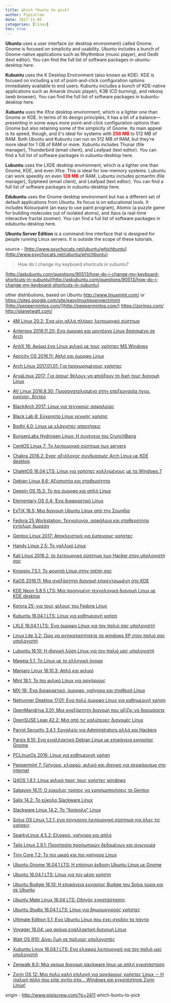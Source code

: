 ```yaml
---
title: which *buntu to pick?
author: PipisCrew
date: 2017-11-05
categories: [linux]
toc: true
---
```


**Ubuntu** uses a user interface (or desktop environment) called Gnome. Gnome is focused on simplicity and usability. Ubuntu includes a bunch of Gnome-native applications such as Rhythmbox (music player), and Gedit (text editor). You can find the full list of software packages in ubuntu-desktop here.

**Kubuntu** uses the K Desktop Environment (also known as KDE). KDE is focused on including a lot of point-and-click configuration options immediately available to end users. Kubuntu includes a bunch of KDE-native applications such as Amarok (music player), K3B (CD burning), and rekonq (web browser). You can find the full list of software packages in kubuntu-desktop here.

**Xubuntu** uses the Xfce desktop environment, which is a lighter one than Gnome or KDE. In terms of its design principles, it has a bit of a balance—presenting in some ways more point-and-click configuration options than Gnome but also retaining some of the simplicity of Gnome. Its main appeal is its speed, though, and it's ideal for systems with <span style="color: #ff0000;">**256 MB**</span> to 512 MB of RAM. Both Ubuntu and Kubuntu can run on 512 MB of RAM, but they're more ideal for 1 GB of RAM or more. Xubuntu includes Thunar (file manager), Thunderbird (email client), and Leafpad (text editor). You can find a full list of software packages in xubuntu-desktop here.

**Lubuntu** uses the LXDE desktop environment, which is a lighter one than Gnome, KDE, and even Xfce. This is ideal for low-memory systems. Lubuntu can work speedily on even <span style="color: #ff0000;">**128 MB**</span> of RAM. Lubuntu includes pcmanfm (file manager), Sylpheed (email client), and Leafpad (text editor). You can find a full list of software packages in xubuntu-desktop here.

**Edubuntu** uses the Gnome desktop environment but has a different set of default applications from Ubuntu. Its focus is on educational tools. It includes Kolourpaint (an easy to use paint program), Atomix (a puzzle game for building molecules out of isolated atoms), and Xaos (a real-time interactive fractal zoomer). You can find a full list of software packages in edubuntu-desktop here.

**Ubuntu Server Edition** is a command-line interface that is designed for people running Linux servers. It is outside the scope of these tutorials.

source - [http://www.psychocats.net/ubuntu/whichbuntu](http://www.psychocats.net/ubuntu/whichbuntu)

> How do I change my keyboard shortcuts in xubuntu?

[http://askubuntu.com/questions/90513/how-do-i-change-my-keyboard-shortcuts-in-xubuntu](http://askubuntu.com/questions/90513/how-do-i-change-my-keyboard-shortcuts-in-xubuntu)

other distributions, based on Ubuntu
http://www.linuxmint.com/ or https://sites.google.com/site/easylinuxtipsproject/mint
[http://peppermintos.com/](http://peppermintos.com/)
https://zorinos.com/
http://planetwatt.com/

*   [4M Linux 20.2: Ένα μίνι αλλά πλήρες λειτουργικό σύστημα](https://devart.gr/blog/item/75-4m-linux)

*   [Antergos 2016.11.20: Ενα όμορφο και μοντέρνο Linux βασισμένο σε Arch](https://devart.gr/blog/item/31-antergos-linux)

*   [AntiX 16: Ακόμα ένα Linux φιλικό με τους χρήστες MS Windows](https://devart.gr/blog/item/33-antix-linux)

*   [Apricity OS 2016.11: Απλό και όμορφο Linux](https://devart.gr/blog/item/64-apricity-linux)

*   [Arch Linux 2017.01.01: Για προχωρημένους χρήστες](https://devart.gr/blog/item/65-arch-linux)

*   [AryaLinux 2017: Για όσους θέλουν να φτιάξουν τη δική τους διανομή Linux](https://devart.gr/blog/item/63-arya-linux)

*   [AV Linux 2016.8.30: Προσανατολισμένο στην επεξεργασία ήχου, εικόνας, βίντεο](https://devart.gr/blog/item/66-av-linux)

*   [BlackArch 2017: Linux για τεχνικούς ασφαλείας](https://devart.gr/blog/item/80-blackarch-linux)

*   [Black Lab 8: Εύχρηστο Linux γενικής χρήσης](https://devart.gr/blog/item/13-blacklab)

*   [Bodhi 4.0: Linux με ελάχιστες απαιτήσεις](https://devart.gr/blog/item/15-bodhi-linux)

*   [BunsenLabs Hydrogen Linux: Η συνέχεια του CrunchBang](https://devart.gr/blog/item/16-bunsenlabs-hydrogen-linux)

*   [CentOS Linux 7: Το λειτουργικό σύστημα των servers](https://devart.gr/blog/item/8-centos-linux)

*   [Chakra 2016.2: Ενας αξιόλογος συνδυασμός Arch Linux με KDE desktop](https://devart.gr/blog/item/67-chakra-linux)

*   [ChaletOS 16.04 LTS: Linux για χρήστες κολλημένους με τα Windows 7](https://devart.gr/blog/item/79-chalet-linux)

*   [Debian Linux 8.6: Αξιοπιστία και σταθερότητα](https://devart.gr/blog/item/7-debian-linux)

*   [Deepin OS 15.3: Το πιο όμορφο και απλό Linux](https://devart.gr/blog/item/22-deepin-linux)

*   [Elementary OS 0.4: Ένα διαφορετικό Linux](https://devart.gr/blog/item/21-elementary-linux)

*   [ExTiX 16.5: Μια διανομή Ubuntu Linux από την Σουηδία](https://devart.gr/blog/item/34-extix-linux)

*   [Fedora 25 Workstation: Τεχνολογία, ασφάλεια και σταθερότητα εντελώς δωρεάν](https://devart.gr/blog/item/4-fedora25)

*   [Gentoo Linux 2017: Αποκλειστικά για έμπειρους χρήστες](https://devart.gr/blog/item/74-gentoo-linux)

*   [Handy Linux 2.5: Το γαλλικό Linux](https://devart.gr/blog/item/35-handy-linux)

*   [Kali Linux 2016.2: το λειτουργικό σύστημα των Hacker στον υπολογιστή σας](https://devart.gr/blog/item/5-kali-linux)

*   [Knoppix 7.5.1: Το φορητό Linux στην τσέπη σας](https://devart.gr/blog/item/36-knoppix-linux)

*   [KaOS 2016.11: Μια ανεξάρτητη διανομή επικεντρωμένη στο KDE](https://devart.gr/blog/item/32-kaos-linux)

*   [KDE Neon 5.8.5 LTS: Μια προηγμένη τεχνολογικά διανομή Linux με KDE desktop](https://devart.gr/blog/item/47-kde-neon-linux)

*   [Korora 25: για τους φίλους του Fedora Linux](https://devart.gr/blog/item/50-korora-linux)

*   [Kubuntu 16.04.1 LTS: Linux για καθημερινή χρήση](https://devart.gr/blog/item/12-kubuntu-linux)

*   [LXLE 16.04.1 LTS: Ένα όμορφο Linux για τον παλιό σας υπολογιστή](https://devart.gr/blog/item/20-lxle-linux)

*   [Linux Lite 3.2: Ώρα να αντικαταστήσετε τα windows XP στον παλιό σας υπολογιστή](https://devart.gr/blog/item/26-linux-lite)

*   [Lubuntu 16.10: Η ιδανική λύση Linux για τον παλιό μας υπολογιστή](https://devart.gr/blog/item/10-lubuntu)

*   [Mageia 5.1: Το Linux με το ελληνικό όνομα](https://devart.gr/blog/item/68-mageia-linux)

*   [Manjaro Linux 16.10.3: Απλό και φιλικό](https://devart.gr/blog/item/48-manjaro-linux)

*   [Mint 18.1: Το πιο φιλικό Linux για αρχάριους](https://devart.gr/blog/item/3-linux-mint18)

*   [MX-16: Ένα διαφορετικό, όμορφο, γρήγορο και σταθερό Linux](https://devart.gr/blog/item/69-mx-linux)

*   [Netrunner Desktop 17.01: Ενα πολύ όμορφο Linux για καθημερινή χρήση](https://devart.gr/blog/item/49-netrunner-linux)

*   [OpenMandriva 3.01: Μια ανεξάρτητη διανομή που αξίζει να δοκιμάσετε](https://devart.gr/blog/item/37-openmandriva-linux)

*   [OpenSUSE Leap 42.2: Μια από τις καλύτερες διανομές Linux](https://devart.gr/blog/item/14-opensuse-linux)

*   [Parrot Security 3.4.1: Εργαλείο για Administrators αλλά και Hackers](https://devart.gr/blog/item/45-parrot-linux)

*   [Parsix 8.10: Ενα εναλλακτικό Debian Linux με επιφάνεια εργασίας Gnome](https://devart.gr/blog/item/38-parsix-linux)

*   [PCLinuxOs 2016: Linux για καθημερινή χρήση](https://devart.gr/blog/item/24-pclinux)

*   [Peppermint 7: Γρήγορο, ελαφρύ, φιλικό και ιδανικό για σερφάρισμα στο internet](https://devart.gr/blog/item/70-peppermint-linux)

*   [Q4OS 1.8.1: Linux φιλικό προς τους χρήστες windows](https://devart.gr/blog/item/39-q4os-linux)

*   [Sabayon 16.11: Ο εύκολος τρόπος να χρησιμοποιήσεις το Gentoo](https://devart.gr/blog/item/40-sabayon-linux)

*   [Salix 14.2: Το εύκολο Slackware Linux](https://devart.gr/blog/item/41-salix-linux)

*   [Slackware Linux 14.2: Το “δύσκολο” Linux](https://devart.gr/blog/item/25-slackware-linux)

*   [Solus OS Linux 1.2.1: ένα σύγχρονο λειτουργικό σύστημα για όλες τις χρήσεις](https://devart.gr/blog/item/17-solus-linux)

*   [SparkyLinux 4.5.2: Ελαφρύ, γρήγορο και απλό](https://devart.gr/blog/item/78-sparky-linux)

*   [Tails Linux 2.9.1: Προστασία προσωπικών δεδομένων και ανωνυμία](https://devart.gr/blog/item/71-tails-linux)

*   [Tiny Core 7.2: Το πιο μικρό και πιο γρήγορο Linux](https://devart.gr/blog/item/23-tinycore-linux)

*   [Ubuntu Gnome 16.04.1 LTS: Η επίσημη έκδοση Ubuntu Linux με Gnome](https://devart.gr/blog/item/18-ubuntu-gnome)

*   [Ubuntu 16.04.1 LTS: Linux για τον μέσο χρήστη](https://devart.gr/blog/item/9-ubuntu-linux)

*   [Ubuntu Budgie 16.10: Η επιφάνεια εργασίας Budgie του Solus τώρα και σε Ubuntu](https://devart.gr/blog/item/46-ubuntu-budgie-linux)

*   [Ubuntu Mate Linux 16.04 LTS: Οδηγός εγκατάστασης](https://devart.gr/blog/item/2-ubuntu-mate)

*   [Ubuntu Studio 16.04.1 LTS: Linux για δημιουργικούς χρήστες](https://devart.gr/blog/item/19-ubuntu-studio)

*   [Ultimate Edition 5.1: Ενα Ubuntu Linux που έχει σχεδόν τα πάντα](https://devart.gr/blog/item/72-ultimate-edition-linux)

*   [Voyager 16.04: μια ακόμα εναλλακτική διανομή Linux](https://devart.gr/blog/item/42-voyager-linux)

*   [Watt OS R10: Δίνει ζωή σε παλιούς υπολογιστές](https://devart.gr/blog/item/77-wattos-linux)

*   [Xubuntu Linux 16.04.1 LTS: Ενα ελαφρύ λειτουργικό για τον παλιό μας υπολογιστή](https://devart.gr/blog/item/11-xubuntu-linux)

*   [Zenwalk 8.0: Μια ακόμα διανομή slackware linux με απλή εγκατάσταση](https://devart.gr/blog/item/76-zenwalk-linux)

*   [Zorin OS 12: Mια πολύ καλή επιλογή για αρχάριους χρήστες Linux -- Η ιταλική πόλη που είπε αντίο στα... Windows και εγκατέστησε Zorin Linux!](https://devart.gr/blog/item/73-zorin-linux)

origin - http://www.pipiscrew.com/?p=2411 which-buntu-to-pick